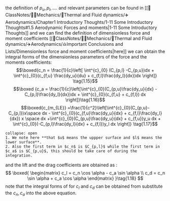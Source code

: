 the definition of $p_u, p_l, ....$  and relevant parameters can be found in [[📘ClassNotes/👨‍🔧Mechanics/🌊Thermal and Fluid dynamics/✈️Aerodynamics/Chapter1 Introductory Thoughts/1-11 Some Introductory Thoughts#1.5 Aerodynamic Forces and moments|1-11 Some Introductory Thoughts]] 
and we can find the definition of dimensionless force and moment coefficients [[📘ClassNotes/👨‍🔧Mechanics/🌊Thermal and Fluid dynamics/✈️Aerodynamics/♎Important Conclusions and Lists/Dimensionless force and moment coefficients|here]] 
we can obtain the integral forms of the dimensionless parameters of the force and the moments coefficients:
$$\boxed{c_n = \frac{1}{c}\left[ \int^{c}_{0} (C_{p,l} -C_{p,u})dx  + \int^{c}_{0}(c_{f,u} \frac{dy_u}{du}  + c_{f,l}\frac{dy_l}{dx})dx \right]} \tag{1.15}$$
$$\boxed {c_a = \frac{1}{c}\left[\int^{c}_{0}(C_{p,u}\frac{dy_u}{dx} - C_{p,l}\frac{dy_l}{dx})dx + \int^{c}_{0}(c_{f,u} + c_{f,l}) dx \right]}\tag{1.16}$$
$$\boxed{c_{m_{LE}} =\frac{1}{c^2}\left[\int^{c}_{0}(C_{p,u}-C_{p,l})x\space dx - \int^{c}_{0}(c_{f,u}\frac{dy_u}{dx} + c_{f,l}\frac{dy_l}{dx}) x \space dx +\int^{c}_{0}(C_{p,u}\frac{dy_u}{dx} + c_{f,u})y_u dx + \int^{c}_{0}(-C_{p,l}\frac{dy_l}{dx} + c_{f,l})y_l dx  \right]} \tag{1.17}$$
`````ad-caution
collapse: open
1. We note here **that $u$ means the uppper surface and $l$ means the  lower surface**.
2. Also the first term in $c_n$ is $C_{p,l}$ while the first term in $c_a$ is $C_{p,u}$, this should be take care of during the integration. 
`````
and the lift and the drag coefficients are obtained as :
$$
\boxed{
\begin{matrix}
c_l = c_n \cos \alpha - c_a \sin \alpha  \\
c_d  = c_n \sin \alpha + c_a \cos \alpha
\end{matrix}
}\tag{1.18}
$$
note that the integral forms of for $c_l$ and $c_d$ can be obtained from substitute the $c_n, c_a$ into the above equation. 
